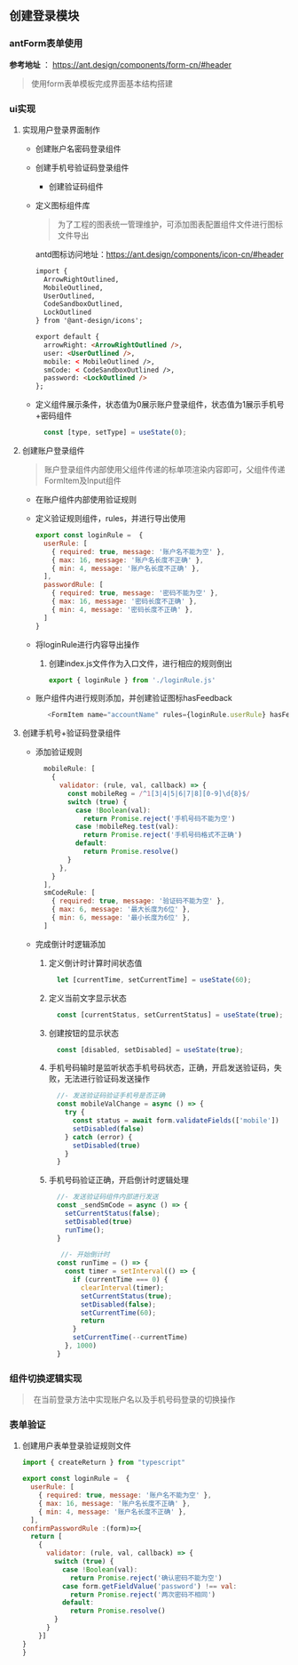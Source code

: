 

## 创建登录模块



### antForm表单使用

**参考地址** ： https://ant.design/components/form-cn/#header

> 使用form表单模板完成界面基本结构搭建

### ui实现

1. 实现用户登录界面制作

   - 创建账户名密码登录组件

   - 创建手机号验证码登录组件
     - 创建验证码组件

   - 定义图标组件库

     > 为了工程的图表统一管理维护，可添加图表配置组件文件进行图标文件导出

     antd图标访问地址：https://ant.design/components/icon-cn/#header

     ```html
     import {
       ArrowRightOutlined,
       MobileOutlined,
       UserOutlined,
       CodeSandboxOutlined,
       LockOutlined
     } from '@ant-design/icons';
     
     export default {
       arrowRight: <ArrowRightOutlined />,
       user: <UserOutlined />,
       mobile: < MobileOutlined />,
       smCode: < CodeSandboxOutlined />,
       password: <LockOutlined />
     };
     ```

     

   - 定义组件展示条件，状态值为0展示账户登录组件，状态值为1展示手机号+密码组件

     ```js
       const [type, setType] = useState(0);
     ```

2. 创建账户登录组件

   > 账户登录组件内部使用父组件传递的标单项渲染内容即可，父组件传递FormItem及Input组件

   - 在账户组件内部使用验证规则

   - 定义验证规则组件，rules，并进行导出使用

     ```js
     export const loginRule =  {
       userRule: [
         { required: true, message: '账户名不能为空' },
         { max: 16, message: '账户名长度不正确' },
         { min: 4, message: '账户名长度不正确' },
       ],
       passwordRule: [
         { required: true, message: '密码不能为空' },
         { max: 16, message: '密码长度不正确' },
         { min: 4, message: '密码长度不正确' },
       ]
     }
     
     ```

   - 将loginRule进行内容导出操作

     1. 创建index.js文件作为入口文件，进行相应的规则倒出

        ```js
        export { loginRule } from './loginRule.js'
        ```

   - 账户组件内进行规则添加，并创建验证图标hasFeedback

     ```js
        <FormItem name="accountName" rules={loginRule.userRule} hasFeedback>
     ```

3. 创建手机号+验证码登录组件

   - 添加验证规则

     ```js
       mobileRule: [
         {
           validator: (rule, val, callback) => {
             const mobileReg = /^1[3|4|5|6|7|8][0-9]\d{8}$/
             switch (true) {
               case !Boolean(val):
                 return Promise.reject('手机号码不能为空')
               case !mobileReg.test(val):
                 return Promise.reject('手机号码格式不正确')
               default:
                 return Promise.resolve()
             }
           },
         }
       ],
       smCodeRule: [
         { required: true, message: '验证码不能为空' },
         { max: 6, message: '最大长度为6位' },
         { min: 6, message: '最小长度为6位' },
       ]
     ```

   - 完成倒计时逻辑添加

     1. 定义倒计时计算时间状态值

        ```js
          let [currentTime, setCurrentTime] = useState(60);
        ```

     2. 定义当前文字显示状态

        ```js
          const [currentStatus, setCurrentStatus] = useState(true);
        ```

     3. 创建按钮的显示状态

        ```js
          const [disabled, setDisabled] = useState(true);
        ```

     4. 手机号码输时是监听状态手机号码状态，正确，开启发送验证码，失败，无法进行验证码发送操作

        ```js
          //- 发送验证码验证手机号是否正确
          const mobileValChange = async () => {
            try {
              const status = await form.validateFields(['mobile'])
              setDisabled(false)
            } catch (error) {
              setDisabled(true)
            }
          }
        ```

     5. 手机号码验证正确，开启倒计时逻辑处理

        ```js
          //- 发送验证码组件内部进行发送
          const _sendSmCode = async () => {
            setCurrentStatus(false);
            setDisabled(true)
            runTime();
          }
          
           //- 开始倒计时
          const runTime = () => {
            const timer = setInterval(() => {
              if (currentTime === 0) {
                clearInterval(timer);
                setCurrentStatus(true);
                setDisabled(false);
                setCurrentTime(60);
                return
              }
              setCurrentTime(--currentTime)
            }, 1000)
          }
        ```

        

### 组件切换逻辑实现

> ​	在当前登录方法中实现账户名以及手机号码登录的切换操作



### 表单验证

1. 创建用户表单登录验证规则文件

   ```js
   import { createReturn } from "typescript"
   
   export const loginRule =  {
     userRule: [
       { required: true, message: '账户名不能为空' },
       { max: 16, message: '账户名长度不正确' },
       { min: 4, message: '账户名长度不正确' },
     ],
   confirmPasswordRule :(form)=>{
     return [
       {
         validator: (rule, val, callback) => {
           switch (true) {
             case !Boolean(val):
               return Promise.reject('确认密码不能为空')
             case form.getFieldValue('password') !== val:
               return Promise.reject('两次密码不相同')
             default:
               return Promise.resolve()
           }
         }
       }]
   }
   }
   ```
   
   
   
   

